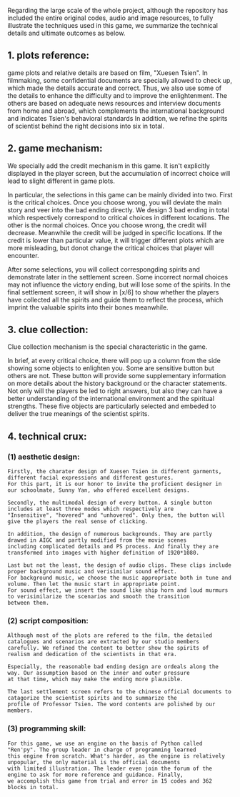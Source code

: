 Regarding the large scale of the whole project, although the repository has included the entire original codes, 
audio and image resources, to fully illustrate the techniques used in this game, we summarize the technical details
and ultimate outcomes as below.

## 1. plots reference:
   game plots and relative details are based on film, "Xuesen Tsien". In filmmaking, some confidential documents are
   specially allowed to check up, which made the details accurate and correct. Thus, we also use some of the details
   to enhance the difficulty and to improve the enlightenment. The others are based on adequate news resources and interview
   documents from home and abroad, which complements the international background and indicates Tsien's behavioral standards
   In addition, we refine the spirits of scientist behind the right decisions into six in total.
   
## 2. game mechanism:
   We specially add the credit mechanism in this game. It isn't explicitly displayed in the player screen, but the accumulation
   of incorrect choice will lead to slight different in game plots.
   
   In particular, the selections in this game can be mainly divided into two. First is the critical choices. Once you
   choose wrong, you will deviate the main story and veer into the bad ending directly. We design 3 bad ending in total
   which respectively correspond to critical choices in different locations. The other is the normal choices. Once you
   choose wrong, the credit will decrease. Meanwhile the credit will be judged in specific locations. If the credit is
   lower than particular value, it will trigger different plots which are more misleading, but donot change the critical
   choices that player will encounter.

  After some selections, you will collect correspongding spirits and demonstrate later in the settlement screen. Some 
  incorrect normal choices may not influence the victory ending, but will lose some of the spirits. In the final settlement
  screen, it will show in [x/6] to show whether the players have collected all the spirits and guide them to reflect the 
  process, which imprint the valuable spirits into their bones meanwhile.

## 3. clue collection:
   Clue collection mechanism is the special characteristic in the game.
   
   In brief, at every critical choice, there will pop up a column from the side showing some objects to enlighten you.
   Some are sensitive button but others are not. These button will provide some supplementary information on more details
   about the history background or the character statements. Not only will the players be led to right answers, but also
   they can have a better understanding of the international environment and the spiritual strengths. These five objects are 
   particularly selected and embeded to deliver the true meanings of the scientist spirits.

## 4. technical crux: 
### (1) aesthetic design:
    Firstly, the charater design of Xuesen Tsien in different garments, different facial expressions and different gestures.
    For this part, it is our honor to invite the proficient designer in our schoolmate, Sunny Yan, who offered excellent designs.

    Secondly, the multimodal design of every button. A single button includes at least three modes which respectively are
    "Insensitive", "hovered" and "unhovered". Only then, the button will give the players the real sense of clicking.

    In addition, the design of numerous backgrounds. They are partly drawed in AIGC and partly modified from the movie scenes 
    including complicated details and PS process. And finally they are transformed into images with higher definition of 1920*1080.

    Last but not the least, the design of audio clips. These clips include proper background music and verisimilar sound effect.
    For background music, we choose the music appropriate both in tune and volume. Then let the music start in appropriate point.
    For sound effect, we insert the sound like ship horn and loud murmurs to verisimilarize the scenarios and smooth the transition 
    between them.
### (2) script composition:
    Although most of the plots are refered to the film, the detailed catalogues and scenarios are extracted by our studio members 
    carefully. We refined the content to better show the spirits of realism and dedication of the scientists in that era.

    Especially, the reasonable bad ending design are ordeals along the way. Our assumption based on the inner and outer pressure
    at that time, which may make the ending more plausible.

    The last settlement screen refers to the chinese official documents to catagorize the scientist spirits and to summarize the 
    profile of Professor Tsien. The word contents are polished by our members.
### (3) programming skill:
    For this game, we use an engine on the basis of Python called "Ren'py". The group leader in charge of programming learned
    this engine from scratch. What's harder, as the engine is relatively unpopular, the only material is the official documents 
    with limited illustration. The leader even join the forum of the engine to ask for more reference and guidance. Finally, 
    we accomplish this game from trial and error in 15 codes and 362 blocks in total.
   
   
   
